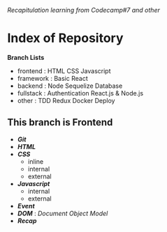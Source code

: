 _Recapitulation learning from Codecamp#7 and other_

# Index of Repository

**Branch Lists**

- frontend : HTML CSS Javascript
- framework : Basic React
- backend : Node Sequelize Database
- fullstack : Authentication React.js & Node.js
- other : TDD Redux Docker Deploy

## This branch is Frontend

- **_Git_**
- **_HTML_**
- **_CSS_**
  - inline
  - internal
  - external
- **_Javascript_**
  - internal
  - external
- **_Event_**
- **_DOM_** : _Document Object Model_
- **_Recap_**
